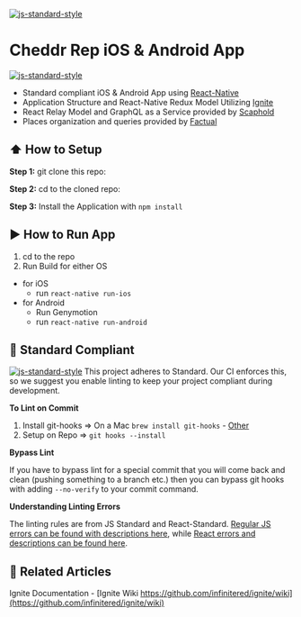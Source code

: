 [![js-standard-style](http://i.imgur.com/tLSYj44.png)](http://cheddr.com)
#  Cheddr Rep iOS & Android App
[![js-standard-style](https://img.shields.io/badge/code%20style-standard-brightgreen.svg?style=flat)](http://standardjs.com/)

* Standard compliant iOS & Android App using  [
React-Native](https://facebook.github.io/react-native/)
* Application Structure and React-Native Redux Model Utilizing [Ignite](https://github.com/infinitered/ignite)
* React Relay Model and GraphQL as a Service provided by [Scaphold](http://scaphold.io)
* Places organization and queries provided by [Factual](http://factual.com)

## :arrow_up: How to Setup

**Step 1:** git clone this repo:

**Step 2:** cd to the cloned repo:

**Step 3:** Install the Application with `npm install`


## :arrow_forward: How to Run App

1. cd to the repo
2. Run Build for either OS
  * for iOS
    * run `react-native run-ios`
  * for Android
    * Run Genymotion
    * run `react-native run-android`

## :no_entry_sign: Standard Compliant

[![js-standard-style](https://cdn.rawgit.com/feross/standard/master/badge.svg)](https://github.com/feross/standard)
This project adheres to Standard.  Our CI enforces this, so we suggest you enable linting to keep your project compliant during development.

**To Lint on Commit**

1. Install git-hooks => On a Mac `brew install git-hooks` - [Other](https://github.com/icefox/git-hooks/)
2. Setup on Repo => `git hooks --install`

**Bypass Lint**

If you have to bypass lint for a special commit that you will come back and clean (pushing something to a branch etc.) then you can bypass git hooks with adding `--no-verify` to your commit command.

**Understanding Linting Errors**

The linting rules are from JS Standard and React-Standard.  [Regular JS errors can be found with descriptions here](http://eslint.org/docs/rules/), while [React errors and descriptions can be found here](https://github.com/yannickcr/eslint-plugin-react).

## :open_file_folder: Related Articles
Ignite Documentation - [Ignite Wiki https://github.com/infinitered/ignite/wiki](https://github.com/infinitered/ignite/wiki)
